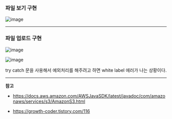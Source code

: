### 파일 보기 구현
![image](https://github.com/GDSC-Ewha-5th/GDSC-Server-5th/assets/90598552/e49f5e4f-b867-4ec2-8ed1-8132648b18ff)

---
### 파일 업로드 구현

![image](https://github.com/GDSC-Ewha-5th/GDSC-Server-5th/assets/90598552/b3144564-a21a-45ac-a0fd-06b9f78331c3)

![image](https://github.com/GDSC-Ewha-5th/GDSC-Server-5th/assets/90598552/e046ee55-5af4-4338-b4a4-ab0ab6ecec55)

try catch 문을 사용해서 예외처리를 해주려고 하면 white label 에러가 나는 상황이다.

---
**참고**

- https://docs.aws.amazon.com/AWSJavaSDK/latest/javadoc/com/amazonaws/services/s3/AmazonS3.html

- https://growth-coder.tistory.com/116
